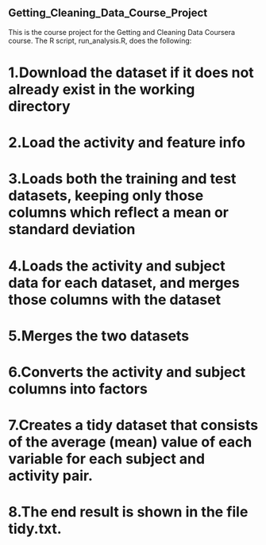 ## Getting_Cleaning_Data_Course_Project
This is the course project for the Getting and Cleaning Data Coursera course. The R script, run_analysis.R, does the following:

# 1.Download the dataset if it does not already exist in the working directory
# 2.Load the activity and feature info
# 3.Loads both the training and test datasets, keeping only those columns which reflect a mean or standard deviation
# 4.Loads the activity and subject data for each dataset, and merges those columns with the dataset
# 5.Merges the two datasets
# 6.Converts the activity and subject columns into factors
# 7.Creates a tidy dataset that consists of the average (mean) value of each variable for each subject and activity pair.
# 8.The end result is shown in the file tidy.txt.
